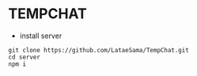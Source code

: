 # TEMPCHAT
- install server
```
git clone https://github.com/LataeSama/TempChat.git
cd server
npm i
```
